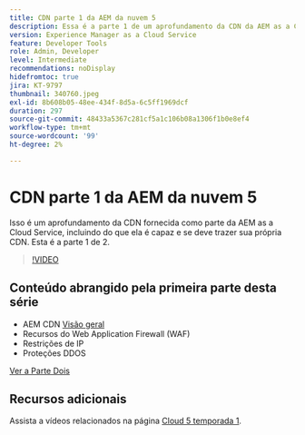 ```yaml
---
title: CDN parte 1 da AEM da nuvem 5
description: Essa é a parte 1 de um aprofundamento da CDN da AEM as a Cloud Service.
version: Experience Manager as a Cloud Service
feature: Developer Tools
role: Admin, Developer
level: Intermediate
recommendations: noDisplay
hidefromtoc: true
jira: KT-9797
thumbnail: 340760.jpeg
exl-id: 8b608b05-48ee-434f-8d5a-6c5ff1969dcf
duration: 297
source-git-commit: 48433a5367c281cf5a1c106b08a1306f1b0e8ef4
workflow-type: tm+mt
source-wordcount: '99'
ht-degree: 2%

---
```


# CDN parte 1 da AEM da nuvem 5

Isso é um aprofundamento da CDN fornecida como parte da AEM as a Cloud Service, incluindo do que ela é capaz e se deve trazer sua própria CDN. Esta é a parte 1 de 2.

>[!VIDEO](https://video.tv.adobe.com/v/340760?quality=12&learn=on)

## Conteúdo abrangido pela primeira parte desta série

+ AEM CDN [Visão geral](https://experienceleague.adobe.com/docs/experience-manager-cloud-service/content/implementing/content-delivery/cdn.html)
+ Recursos do Web Application Firewall (WAF)
+ Restrições de IP
+ Proteções DDOS

[Ver a Parte Dois](cloud5-aem-cdn-part2.md)

## Recursos adicionais

Assista a vídeos relacionados na página [Cloud 5 temporada 1](cloud5-season-1.md).
